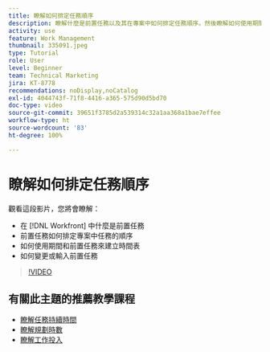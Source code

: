 ```yaml
---
title: 瞭解如何排定任務順序
description: 瞭解什麼是前置任務以及其在專案中如何排定任務順序。然後瞭解如何使用期間和前置任務來建立時間表。
activity: use
feature: Work Management
thumbnail: 335091.jpeg
type: Tutorial
role: User
level: Beginner
team: Technical Marketing
jira: KT-8778
recommendations: noDisplay,noCatalog
exl-id: 4044743f-71f8-4416-a365-575d90d5bd70
doc-type: video
source-git-commit: 39651f3785d2a539314c32a1aa368a1bae7effee
workflow-type: ht
source-wordcount: '83'
ht-degree: 100%

---
```


# 瞭解如何排定任務順序

觀看這段影片，您將會瞭解：

* 在 [!DNL  Workfront] 中什麼是前置任務
* 前置任務如何排定專案中任務的順序
* 如何使用期間和前置任務來建立時間表
* 如何變更或輸入前置任務

>[!VIDEO](https://video.tv.adobe.com/v/335091/?quality=12&learn=on)

<!---
Learn more urls
There's a lot more you can learn about predecessors, such as dependency type and lag. [!DNL Workfront] recommends getting the basics down first, then pulling those other features into your project planning. If you're curious, here are some articles about additional functionality.
Overview of task predecessors
Create predecessor relationships by chaining tasks
Creating a predecessor relationship on the task list
Overview of lag types
Overview of task dependency types
--->

## 有關此主題的推薦教學課程

* [瞭解任務持續時間](https://experienceleague.adobe.com/zh-hant/docs/workfront-learn/tutorials-workfront/manage-work/tasks/understand-task-durations)
* [瞭解規劃時數](https://experienceleague.adobe.com/zh-hant/docs/workfront-learn/tutorials-workfront/manage-work/tasks/understand-planned-hours)
* [瞭解工作投入](https://experienceleague.adobe.com/zh-hant/docs/workfront-learn/tutorials-workfront/manage-work/tasks/understand-work-effort)


